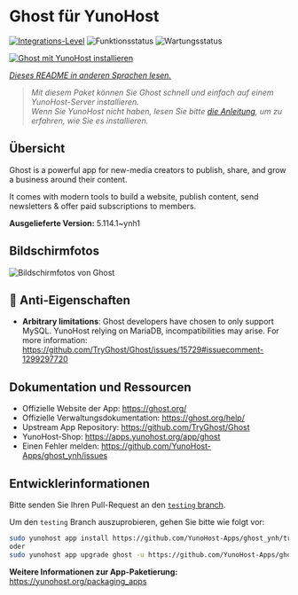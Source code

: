 <!--
N.B.: Diese README wurde automatisch von <https://github.com/YunoHost/apps/tree/master/tools/readme_generator> generiert.
Sie darf NICHT von Hand bearbeitet werden.
-->

# Ghost für YunoHost

[![Integrations-Level](https://apps.yunohost.org/badge/integration/ghost)](https://ci-apps.yunohost.org/ci/apps/ghost/)
![Funktionsstatus](https://apps.yunohost.org/badge/state/ghost)
![Wartungsstatus](https://apps.yunohost.org/badge/maintained/ghost)

[![Ghost mit YunoHost installieren](https://install-app.yunohost.org/install-with-yunohost.svg)](https://install-app.yunohost.org/?app=ghost)

*[Dieses README in anderen Sprachen lesen.](./ALL_README.md)*

> *Mit diesem Paket können Sie Ghost schnell und einfach auf einem YunoHost-Server installieren.*  
> *Wenn Sie YunoHost nicht haben, lesen Sie bitte [die Anleitung](https://yunohost.org/install), um zu erfahren, wie Sie es installieren.*

## Übersicht

Ghost is a powerful app for new-media creators to publish, share, and grow a business around their content.

It comes with modern tools to build a website, publish content, send newsletters & offer paid subscriptions to members.


**Ausgelieferte Version:** 5.114.1~ynh1

## Bildschirmfotos

![Bildschirmfotos von Ghost](./doc/screenshots/screenshot.png)

## :red_circle: Anti-Eigenschaften

- **Arbitrary limitations**: Ghost developers have chosen to only support MySQL. YunoHost relying on MariaDB, incompatibilities may arise. For more information: https://github.com/TryGhost/Ghost/issues/15729#issuecomment-1299297720

## Dokumentation und Ressourcen

- Offizielle Website der App: <https://ghost.org/>
- Offizielle Verwaltungsdokumentation: <https://ghost.org/help/>
- Upstream App Repository: <https://github.com/TryGhost/Ghost>
- YunoHost-Shop: <https://apps.yunohost.org/app/ghost>
- Einen Fehler melden: <https://github.com/YunoHost-Apps/ghost_ynh/issues>

## Entwicklerinformationen

Bitte senden Sie Ihren Pull-Request an den [`testing` branch](https://github.com/YunoHost-Apps/ghost_ynh/tree/testing).

Um den `testing` Branch auszuprobieren, gehen Sie bitte wie folgt vor:

```bash
sudo yunohost app install https://github.com/YunoHost-Apps/ghost_ynh/tree/testing --debug
oder
sudo yunohost app upgrade ghost -u https://github.com/YunoHost-Apps/ghost_ynh/tree/testing --debug
```

**Weitere Informationen zur App-Paketierung:** <https://yunohost.org/packaging_apps>

